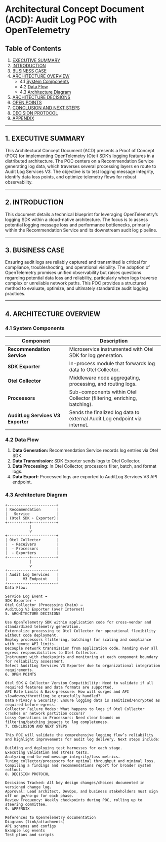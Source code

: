 # Architectural Concept Document (ACD): Audit Log POC with OpenTelemetry

## Table of Contents

1. [EXECUTIVE SUMMARY](#1-executive-summary)  
2. [INTRODUCTION](#2-introduction)  
3. [BUSINESS CASE](#3-business-case)  
4. [ARCHITECTURE OVERVIEW](#4-architecture-overview)  
   - 4.1 [System Components](#41-system-components)  
   - 4.2 [Data Flow](#42-data-flow)  
   - 4.3 [Architecture Diagram](#43-architecture-diagram)  
5. [ARCHITECTURE DECISIONS](#5-architecture-decisions)  
6. [OPEN POINTS](#6-open-points)  
7. [CONCLUSION AND NEXT STEPS](#7-conclusion-and-next-steps)  
8. [DECISION PROTOCOL](#8-decision-protocol)  
9. [APPENDIX](#9-appendix)  

---

## 1. EXECUTIVE SUMMARY

This Architectural Concept Document (ACD) presents a Proof of Concept (POC) for implementing OpenTelemetry (Otel) SDK’s logging features in a distributed architecture. The POC centers on a Recommendation Service generating log data, which traverses several processing layers en route to Audit Log Services V3. The objective is to test logging message integrity, identify data loss points, and optimize telemetry flows for robust observability.

---

## 2. INTRODUCTION

This document details a technical blueprint for leveraging OpenTelemetry’s logging SDK within a cloud-native architecture. The focus is to assess potential logging message loss and performance bottlenecks, primarily within the Recommendation Service and its downstream audit log pipeline.

---

## 3. BUSINESS CASE

Ensuring audit logs are reliably captured and transmitted is critical for compliance, troubleshooting, and operational visibility. The adoption of OpenTelemetry promises unified observability but raises questions regarding potential data loss and reliability, particularly when logs traverse complex or unreliable network paths. This POC provides a structured method to evaluate, optimize, and ultimately standardize audit logging practices.

---

## 4. ARCHITECTURE OVERVIEW

### 4.1 System Components

| Component                 | Description                                                         |
|---------------------------|---------------------------------------------------------------------|
| **Recommendation Service**| Microservice instrumented with Otel SDK for log generation.         |
| **SDK Exporter**          | In-process module that forwards log data to Otel Collector.         |
| **Otel Collector**        | Middleware node aggregating, processing, and routing logs.          |
| **Processors**            | Sub-components within Otel Collector (filtering, enriching, batching).|
| **AuditLog Services V3 Exporter** | Sends the finalized log data to external Audit Log endpoint via internet. |

### 4.2 Data Flow

1. **Data Generation:** Recommendation Service records log entries via Otel SDK.
2. **Data Transmission:** SDK Exporter sends logs to Otel Collector.
3. **Data Processing:** In Otel Collector, processors filter, batch, and format logs.
4. **Data Export:** Processed logs are exported to AuditLog Services V3 API endpoint.

### 4.3 Architecture Diagram

```plaintext
+----------------------+
| Recommendation       |
|   Service            |
| (Otel SDK + Exporter)|
+----------+-----------+
           |
           v
+----------------------+
| Otel Collector       |
|  - Receivers         |
|  - Processors        |
|  - Exporters         |
+----------+-----------+
           |
           v
+----------------------+
| Audit Log Services   |
|       V3 Endpoint    |
+----------------------+
Data Flow:

Service Log Event →
SDK Exporter →
Otel Collector (Processing Chain) →
AuditLog V3 Exporter (over Internet)
5. ARCHITECTURE DECISIONS

Use OpenTelemetry SDK within application code for cross-vendor and standardized telemetry generation.
Externalize processing to Otel Collector for operational flexibility without code deployment.
Employ processors (filtering, batching) for scaling and compliance with remote API limits.
Decouple network transmission from application code, handing over all egress responsibilities to Otel Collector.
Instrument with checkpoints and monitoring at each component boundary for reliability assessment.
Select AuditLog Services V3 Exporter due to organizational integration requirements.
6. OPEN POINTS

Otel SDK & Collector Version Compatibility: Need to validate if all required features and data formats are supported.
API Rate Limits & Back-pressure: How will surges and API slowdowns/throttling be gracefully handled?
Data Privacy & Security: Ensure logging data is sanitized/encrypted as required before egress.
Collector Failure Modes: What happens to logs if Otel Collector crashes or network partition occurs?
Lossy Operations in Processors: Need clear bounds on filtering/batching impacts to log completeness.
7. CONCLUSION AND NEXT STEPS

This POC will validate the comprehensive logging flow’s reliability and highlight improvements for audit log delivery. Next steps include:

Building and deploying test harnesses for each stage.
Executing validation and stress tests.
Analyzing end-to-end message integrity/loss metrics.
Tuning collector/processors for optimal throughput and minimal loss.
Compiling a findings and recommendations report for broader system rollout.
8. DECISION PROTOCOL

Decisions Tracked: All key design changes/choices documented in versioned change log.
Approval: Lead architect, DevOps, and business stakeholders must sign off on go/no-go for each phase.
Review Frequency: Weekly checkpoints during POC, rolling up to steering committee.
9. APPENDIX

References to OpenTelemetry documentation
Diagrams (link/attachments)
API schemas and configs
Example log events
Test plans and scripts
